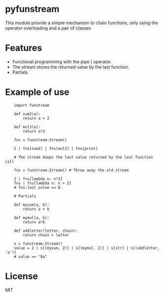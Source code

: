 pyfunstream
===========

This module provide a simple mechanism to chain functions, only using
the operator overloading and a pair of classes


Features
========

- Functional programming with the pipe | operator.
- The stream stores the returned value by the last function.
- Partials.

Example of use
==============

```
    import funstream

    def sum2(a):
        return a + 2

    def mul3(a):
        return a*3

    fns = funstream.Stream()

    2 | fns[sum2] | fns[mul3] | fns[print]

    # The stream keeps the last value returned by the last function call

    fns = funstream.Stream() # Throw away the old stream

    2 | fns[lambda n: n*3]
    fns | fns[lambda n: n + 2]
    # fns.last_value == 8

    # Partials

    def mysum(a, b):
        return a + b

    def mymul(a, b):
        return a*b

    def addletter(letter, chain):
        return chain + letter

    s = funstream.Stream()
    value = 2 | s[(mysum, 2)] | s[(mymul, 2)] | s[str] | s[(addletter, 'a')] 
    # value == "8a"

```

License
=======

MIT
